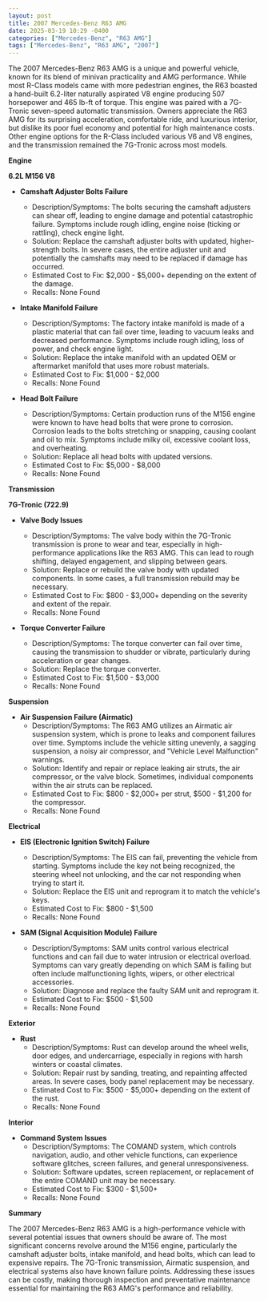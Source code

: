 ```yaml
---
layout: post
title: 2007 Mercedes-Benz R63 AMG
date: 2025-03-19 10:29 -0400
categories: ["Mercedes-Benz", "R63 AMG"]
tags: ["Mercedes-Benz", "R63 AMG", "2007"]
---
```

The 2007 Mercedes-Benz R63 AMG is a unique and powerful vehicle, known for its blend of minivan practicality and AMG performance. While most R-Class models came with more pedestrian engines, the R63 boasted a hand-built 6.2-liter naturally aspirated V8 engine producing 507 horsepower and 465 lb-ft of torque. This engine was paired with a 7G-Tronic seven-speed automatic transmission. Owners appreciate the R63 AMG for its surprising acceleration, comfortable ride, and luxurious interior, but dislike its poor fuel economy and potential for high maintenance costs. Other engine options for the R-Class included various V6 and V8 engines, and the transmission remained the 7G-Tronic across most models.

**Engine**

**6.2L M156 V8**

*   **Camshaft Adjuster Bolts Failure**
    *   Description/Symptoms: The bolts securing the camshaft adjusters can shear off, leading to engine damage and potential catastrophic failure. Symptoms include rough idling, engine noise (ticking or rattling), check engine light.
    *   Solution: Replace the camshaft adjuster bolts with updated, higher-strength bolts. In severe cases, the entire adjuster unit and potentially the camshafts may need to be replaced if damage has occurred.
    *   Estimated Cost to Fix: $2,000 - $5,000+ depending on the extent of the damage.
    * Recalls: None Found

*   **Intake Manifold Failure**
    *   Description/Symptoms: The factory intake manifold is made of a plastic material that can fail over time, leading to vacuum leaks and decreased performance. Symptoms include rough idling, loss of power, and check engine light.
    *   Solution: Replace the intake manifold with an updated OEM or aftermarket manifold that uses more robust materials.
    *   Estimated Cost to Fix: $1,000 - $2,000
    * Recalls: None Found

*   **Head Bolt Failure**
    *   Description/Symptoms: Certain production runs of the M156 engine were known to have head bolts that were prone to corrosion. Corrosion leads to the bolts stretching or snapping, causing coolant and oil to mix. Symptoms include milky oil, excessive coolant loss, and overheating.
    *   Solution: Replace all head bolts with updated versions.
    *   Estimated Cost to Fix: $5,000 - $8,000
    * Recalls: None Found

**Transmission**

**7G-Tronic (722.9)**

*   **Valve Body Issues**
    *   Description/Symptoms: The valve body within the 7G-Tronic transmission is prone to wear and tear, especially in high-performance applications like the R63 AMG. This can lead to rough shifting, delayed engagement, and slipping between gears.
    *   Solution: Replace or rebuild the valve body with updated components. In some cases, a full transmission rebuild may be necessary.
    *   Estimated Cost to Fix: $800 - $3,000+ depending on the severity and extent of the repair.
    * Recalls: None Found

*   **Torque Converter Failure**
    *   Description/Symptoms: The torque converter can fail over time, causing the transmission to shudder or vibrate, particularly during acceleration or gear changes.
    *   Solution: Replace the torque converter.
    *   Estimated Cost to Fix: $1,500 - $3,000
    * Recalls: None Found

**Suspension**

*   **Air Suspension Failure (Airmatic)**
    *   Description/Symptoms: The R63 AMG utilizes an Airmatic air suspension system, which is prone to leaks and component failures over time. Symptoms include the vehicle sitting unevenly, a sagging suspension, a noisy air compressor, and "Vehicle Level Malfunction" warnings.
    *   Solution: Identify and repair or replace leaking air struts, the air compressor, or the valve block. Sometimes, individual components within the air struts can be replaced.
    *   Estimated Cost to Fix: $800 - $2,000+ per strut, $500 - $1,200 for the compressor.
    * Recalls: None Found

**Electrical**

*   **EIS (Electronic Ignition Switch) Failure**
    *   Description/Symptoms: The EIS can fail, preventing the vehicle from starting. Symptoms include the key not being recognized, the steering wheel not unlocking, and the car not responding when trying to start it.
    *   Solution: Replace the EIS unit and reprogram it to match the vehicle's keys.
    *   Estimated Cost to Fix: $800 - $1,500
    * Recalls: None Found

*   **SAM (Signal Acquisition Module) Failure**
    *   Description/Symptoms: SAM units control various electrical functions and can fail due to water intrusion or electrical overload. Symptoms can vary greatly depending on which SAM is failing but often include malfunctioning lights, wipers, or other electrical accessories.
    *   Solution: Diagnose and replace the faulty SAM unit and reprogram it.
    *   Estimated Cost to Fix: $500 - $1,500
    * Recalls: None Found

**Exterior**

*   **Rust**
    *   Description/Symptoms: Rust can develop around the wheel wells, door edges, and undercarriage, especially in regions with harsh winters or coastal climates.
    *   Solution: Repair rust by sanding, treating, and repainting affected areas. In severe cases, body panel replacement may be necessary.
    *   Estimated Cost to Fix: $500 - $5,000+ depending on the extent of the rust.
    * Recalls: None Found

**Interior**

*   **Command System Issues**
    *   Description/Symptoms: The COMAND system, which controls navigation, audio, and other vehicle functions, can experience software glitches, screen failures, and general unresponsiveness.
    *   Solution: Software updates, screen replacement, or replacement of the entire COMAND unit may be necessary.
    *   Estimated Cost to Fix: $300 - $1,500+
    * Recalls: None Found

**Summary**

The 2007 Mercedes-Benz R63 AMG is a high-performance vehicle with several potential issues that owners should be aware of. The most significant concerns revolve around the M156 engine, particularly the camshaft adjuster bolts, intake manifold, and head bolts, which can lead to expensive repairs. The 7G-Tronic transmission, Airmatic suspension, and electrical systems also have known failure points. Addressing these issues can be costly, making thorough inspection and preventative maintenance essential for maintaining the R63 AMG's performance and reliability.


